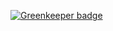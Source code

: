 

[![Greenkeeper badge](https://badges.greenkeeper.io/MrFevs/traintimes.svg)](https://greenkeeper.io/)